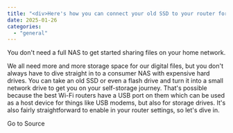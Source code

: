 ```yaml
---
title: "<div>Here's how you can connect your old SSD to your router for file sharing</div>"
date: 2025-01-26
categories: 
  - "general"
---
```


You don't need a full NAS to get started sharing files on your home network.

We all need more and more storage space for our digital files, but you don't always have to dive straight in to a consumer NAS with expensive hard drives. You can take an old SSD or even a flash drive and turn it into a small network drive to get you on your self-storage journey. That's possible because the best Wi-Fi routers have a USB port on them which can be used as a host device for things like USB modems, but also for storage drives. It's also fairly straightforward to enable in your router settings, so let's dive in.

Go to Source
